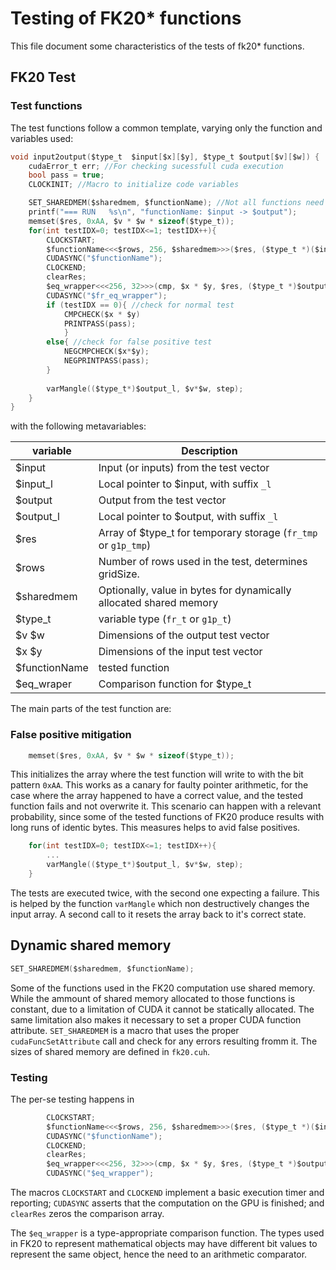 <!---
// bls12_381: Arithmetic for BLS12-381
// Copyright 2022-2023 Dag Arne Osvik
// Copyright 2022-2023 Luan Cardoso dos Santos
--->

Testing of FK20* functions
===============================================================================

This file document some characteristics of the tests of fk20* functions.

## FK20 Test
<!--- TODO: Write introduction ---> 

### Test functions
The test functions follow a common template, varying only the function and variables used:

```C
void input2output($type_t  $input[$x][$y], $type_t $output[$v][$w]) {
    cudaError_t err; //For checking sucessfull cuda execution
    bool pass = true;
    CLOCKINIT; //Macro to initialize code variables

    SET_SHAREDMEM($sharedmem, $functionName); //Not all functions need it.
    printf("=== RUN   %s\n", "functionName: $input -> $output");
    memset($res, 0xAA, $v * $w * sizeof($type_t)); 
    for(int testIDX=0; testIDX<=1; testIDX++){
        CLOCKSTART;
        $functionName<<<$rows, 256, $sharedmem>>>($res, ($type_t *)($input_l));
        CUDASYNC("$functionName");
        CLOCKEND;
        clearRes;
        $eq_wrapper<<<256, 32>>>(cmp, $x * $y, $res, ($type_t *)$output_l);
        CUDASYNC("$fr_eq_wrapper");
        if (testIDX == 0){ //check for normal test
            CMPCHECK($x * $y)
            PRINTPASS(pass);
            }
        else{ //check for false positive test
            NEGCMPCHECK($x*$y);
            NEGPRINTPASS(pass);
        }
        
        varMangle(($type_t*)$output_l, $v*$w, step);
    }
}
```
with the following metavariables:

| variable      | Description                                                        |
| ------------- | ------------------------------------------------------------------ |
| $input        | Input (or inputs) from the test vector                             |
| $input_l      | Local pointer to $input, with suffix `_l`                          |
| $output       | Output from the test vector                                        |
| $output_l     | Local pointer to $output, with suffix `_l`                         |
| $res          | Array of $type_t for temporary storage (`fr_tmp` or `g1p_tmp`)     |
| $rows         | Number of rows used in the test, determines gridSize.              |
| $sharedmem    | Optionally, value in bytes for dynamically allocated shared memory |
| $type_t       | variable type (`fr_t` or `g1p_t`)                                  |
| $v $w         | Dimensions of the output test vector                               |
| $x $y         | Dimensions of the input test vector                                |
| $functionName | tested function                                                    |
| $eq_wraper    | Comparison function for $type_t                                    |


The main parts of the test function are:

### False positive mitigation
```C
    memset($res, 0xAA, $v * $w * sizeof($type_t)); 
```

This initializes the array where the test function will write to with the bit pattern  `0xAA`. This works as a canary for faulty pointer arithmetic, for the case where the array happened to have a correct value, and the tested function fails and not overwrite it. This scenario can happen with a relevant probability, since some of the tested functions of FK20 produce results with long runs of identic bytes. This measures helps to avid false positives.

```C
    for(int testIDX=0; testIDX<=1; testIDX++){
        ...
        varMangle(($type_t*)$output_l, $v*$w, step);
    }
```
The tests are executed twice, with the second one expecting a failure. This is helped by the function `varMangle` which non destructively changes the input array. A second call to it resets the array back to it's correct state.

## Dynamic shared memory
```C
SET_SHAREDMEM($sharedmem, $functionName);
```

Some of the functions used in the FK20 computation use shared memory. While the ammount of shared memory allocated to those functions is constant, due to a limitation of CUDA it cannot be statically allocated. The same limitation also makes it necessary to set a proper CUDA function attribute. `SET_SHAREDMEM` is a macro that uses the proper `cudaFuncSetAttribute` call and check for any errors resulting fromm it. 
The sizes of shared memory are defined in `fk20.cuh`.

### Testing

The per-se testing happens in

```C
        CLOCKSTART;
        $functionName<<<$rows, 256, $sharedmem>>>($res, ($type_t *)($input_l));
        CUDASYNC("$functionName");
        CLOCKEND;
        clearRes;
        $eq_wrapper<<<256, 32>>>(cmp, $x * $y, $res, ($type_t *)$output_l);
        CUDASYNC("$eq_wrapper");
```

The macros `CLOCKSTART` and `CLOCKEND` implement a basic execution timer and reporting; `CUDASYNC` asserts that the computation on the GPU is finished; and `clearRes` zeros the comparison array.

The `$eq_wrapper` is a type-appropriate comparison function. The types used in FK20 to represent mathematical objects may have different bit values to represent the same object, hence the need to an arithmetic comparator. 

<!---
## FK20_512 test
 TODO:

## FK20 Benchmark
TODO: 
--->


